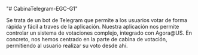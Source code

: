 "# CabinaTelegram-EGC-G1" 

Se trata de un bot de Telegram que permite a los usuarios votar de forma rápida y fácil a traves de la aplicación. Nuestra aplicación nos permite controlar un sistema de votaciones complejo, integrado con Agora@US. En concreto, nos hemos centrado en la parte de cabina de votación, permitiendo al usuario realizar su voto desde ahí.
